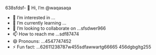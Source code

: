 638sfdsf- 👋 Hi, I’m @waqasaqa
- 👀 I’m interested in ...
- 🌱 I’m currently learning ...
- 💞️ I’m looking to collaborate on ...sfsdwer966
- 📫 How to reach me ...sdf87474
- 😄 Pronouns: ...4547747452
- ⚡ Fun fact: ...62611238787w455sdfawwartg66665
456dgbgltg255
<!---45asdsfd2212.ml
waqasaqa/waqasaqa is a ✨ special ✨ repository because its `README.md` (this file) appears on your GitHub profile.lj3
You can click the Preview link to take a look at your changes.45
--->
